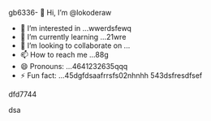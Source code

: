 gb6336- 👋 Hi, I’m @lokoderaw
- 👀 I’m interested in ...wwerdsfewq
- 🌱 I’m currently learning ...21wre
- 💞️ I’m looking to collaborate on ...
- 📫 How to reach me ...88g
- 😄 Pronouns: ...4641232635qqq
- ⚡ Fun fact: ...45dgfdsaafrrsfs02nhnhh
543dsfresdfsef
<!---2rht
lokoderaw/lokoderaw is a ✨ special ✨ repository because its `README.md` (this file) appears onfff your GitHub profile456456.wer
53--->dfd7744
dsa
